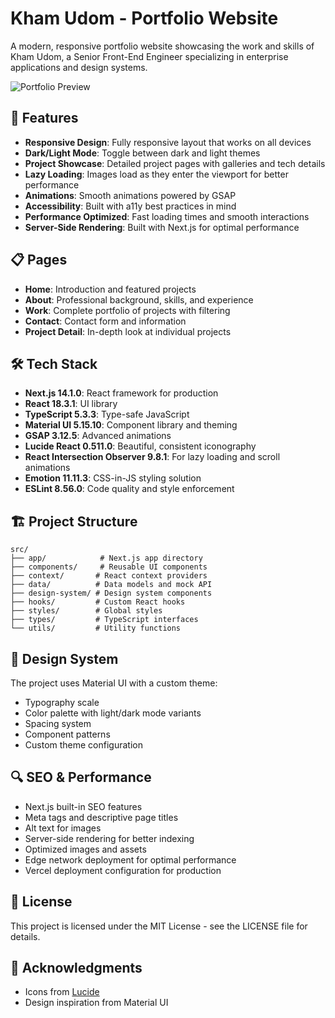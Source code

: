 # Kham Udom - Portfolio Website

A modern, responsive portfolio website showcasing the work and skills of Kham Udom, a Senior Front-End Engineer specializing in enterprise applications and design systems.

![Portfolio Preview](https://images.unsplash.com/photo-1517134191118-9d595e4c8c2b?auto=format&fit=crop&q=80)

## 🚀 Features

- **Responsive Design**: Fully responsive layout that works on all devices
- **Dark/Light Mode**: Toggle between dark and light themes
- **Project Showcase**: Detailed project pages with galleries and tech details
- **Lazy Loading**: Images load as they enter the viewport for better performance
- **Animations**: Smooth animations powered by GSAP
- **Accessibility**: Built with a11y best practices in mind
- **Performance Optimized**: Fast loading times and smooth interactions
- **Server-Side Rendering**: Built with Next.js for optimal performance

## 📋 Pages

- **Home**: Introduction and featured projects
- **About**: Professional background, skills, and experience
- **Work**: Complete portfolio of projects with filtering
- **Contact**: Contact form and information
- **Project Detail**: In-depth look at individual projects

## 🛠️ Tech Stack

- **Next.js 14.1.0**: React framework for production
- **React 18.3.1**: UI library
- **TypeScript 5.3.3**: Type-safe JavaScript
- **Material UI 5.15.10**: Component library and theming
- **GSAP 3.12.5**: Advanced animations
- **Lucide React 0.511.0**: Beautiful, consistent iconography
- **React Intersection Observer 9.8.1**: For lazy loading and scroll animations
- **Emotion 11.11.3**: CSS-in-JS styling solution
- **ESLint 8.56.0**: Code quality and style enforcement

## 🏗️ Project Structure

```
src/
├── app/            # Next.js app directory
├── components/     # Reusable UI components
├── context/       # React context providers
├── data/          # Data models and mock API
├── design-system/ # Design system components
├── hooks/         # Custom React hooks
├── styles/        # Global styles
├── types/         # TypeScript interfaces
└── utils/         # Utility functions
```

## 🎨 Design System

The project uses Material UI with a custom theme:

- Typography scale
- Color palette with light/dark mode variants
- Spacing system
- Component patterns
- Custom theme configuration

## 🔍 SEO & Performance

- Next.js built-in SEO features
- Meta tags and descriptive page titles
- Alt text for images
- Server-side rendering for better indexing
- Optimized images and assets
- Edge network deployment for optimal performance
- Vercel deployment configuration for production

## 📄 License

This project is licensed under the MIT License - see the LICENSE file for details.

## 🙏 Acknowledgments

- Icons from [Lucide](https://lucide.dev)
- Design inspiration from Material UI
